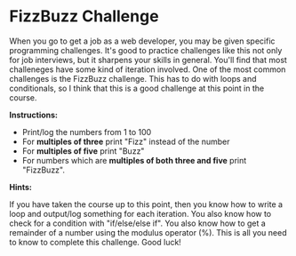 # FizzBuzz Challenge

When you go to get a job as a web developer, you may be given specific programming challenges. It's good to practice challenges like this not only for job interviews, but it sharpens your skills in general. You'll find that most challeneges have some kind of iteration involved. One of the most common challenges is the FizzBuzz challenge. This has to do with loops and conditionals, so I think that this is a good challenge at this point in the course.

**Instructions:**

- Print/log the numbers from 1 to 100
- For **multiples of three** print "Fizz" instead of the number
- For **multiples of five** print "Buzz"
- For numbers which are **multiples of both three and five** print "FizzBuzz".

**Hints:**

If you have taken the course up to this point, then you know how to write a loop and output/log something for each iteration. You also know how to check for a condition with "if/else/else if". You also know how to get a remainder of a number using the modulus operator (%). This is all you need to know to complete this challenge. Good luck!

